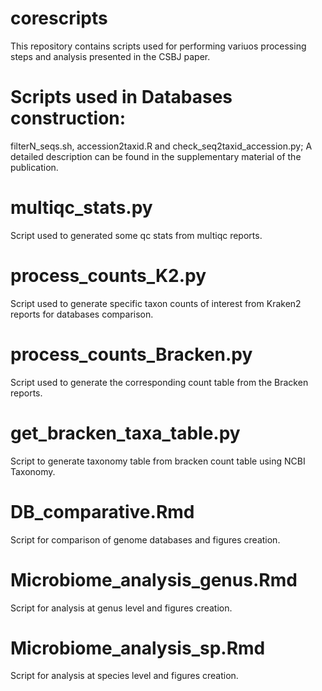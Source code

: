 # corescripts
This repository contains scripts used for performing variuos processing steps and analysis presented in the CSBJ paper.

# Scripts used in Databases construction: 
filterN_seqs.sh, accession2taxid.R and check_seq2taxid_accession.py; A detailed description can be found in the supplementary material of the publication.

# multiqc_stats.py
Script used to generated some qc stats from multiqc reports.

# process_counts_K2.py
Script used to generate specific taxon counts of interest from Kraken2 reports for databases comparison.

# process_counts_Bracken.py
Script used to generate the corresponding count table from the Bracken reports.

# get_bracken_taxa_table.py
Script to generate taxonomy table from bracken count table using NCBI Taxonomy.

# DB_comparative.Rmd
Script for comparison of genome databases and figures creation.

# Microbiome_analysis_genus.Rmd
Script for analysis at genus level and figures creation.

# Microbiome_analysis_sp.Rmd
Script for analysis at species level and figures creation.
